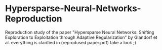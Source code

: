 # Hypersparse-Neural-Networks-Reproduction
Reproduction study of the paper "Hypersparse Neural Networks: Shifting Exploration to Exploitation through Adaptive Regularization" by Glandorf et al.
everything is clarified in (reprodused paper.pdf) take a look ;)
